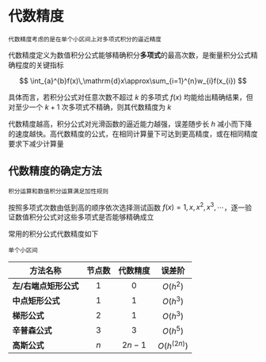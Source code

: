 # 代数精度

```{margin}
代数精度考虑的是在单个小区间上对多项式积分的逼近精度
```

代数精度定义为数值积分公式能够精确积分**多项式**的最高次数，是衡量积分公式精确程度的关键指标

$$
\int_{a}^{b}f(x)\,\mathrm{d}x\approx\sum_{i=1}^{n}w_{i}f(x_{i})
$$

具体而言，若积分公式对任意次数不超过 $k$ 的多项式 $f(x)$ 均能给出精确结果，但对至少一个 $k+1$ 次多项式不精确，则其代数精度为 $k$

代数精度越高，积分公式对光滑函数的逼近能力越强，误差随步长 $h$ 减小而下降的速度越快。高代数精度的公式，在相同计算量下可达到更高精度，或在相同精度要求下减少计算量

## 代数精度的确定方法

```{margin}
积分运算和数值积分运算满足加性规则
```

按照多项式次数由低到高的顺序依次选择测试函数  $f(x) = 1, x, x^2, x^3, \cdots$，逐一验证数值积分公式对这些多项式是否能够精确成立

常用的积分公式代数精度如下

```{margin}
单个小区间
```

| **方法名称**       | **节点数**                                              | **代数精度** | **误差阶** |
|---------|:--------------:|:--------:|:--------:|
| **左/右端点矩形公式** | $1$ | $0$            | $O(h^2)$              |
| **中点矩形公式**     | $1$  |  $1$            | $O(h^3)$               |
| **梯形公式**        | $2$ | $1$            | $O(h^3)$               |
| **辛普森公式**      | $3$  | $3$            | $O(h^5)$              |
|  **高斯公式**      | $n$ |    $2n-1$         |        $O(h^{(2n)})$             |

